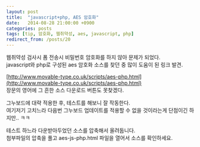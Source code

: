 ```yaml
---
layout: post
title:  "javascript+php, AES 암호화"
date:   2014-08-28 21:00:00 +0900
categories: posts
tags: [tip, 암호화, 웹취약성, aes, javascript, php]
redirect_from: /posts/20
---
```

웹취약성 검사시 폼 전송시 비밀번호 암호화를 하지 않아 문제가 되었다.  
javascript와 php로 구성된 aes 암호화 소스를 찾던 중 많이 도움이 된 링크 발견.

[http://www.movable-type.co.uk/scripts/aes-php.html](http://www.movable-type.co.uk/scripts/aes-php.html)  
장문의 영어에 그 흔한 소스 다운로드 버튼도 못찾겠다.

그누보드에 대략 적용한 후, 테스트를 해보니 잘 작동한다.  
여기저기 고치느라 다음번 그누보드 업데이트를 적용할 수 없을 것이라는게 단점이긴 하지만.. ㅋㅋ

테스트 하느라 다운받아두었던 소스를 압축해서 올려둡니다.  
첨부파일의 압축을 풀고 aes-js-php.html 파일을 열어서 소스를 확인하세요.

